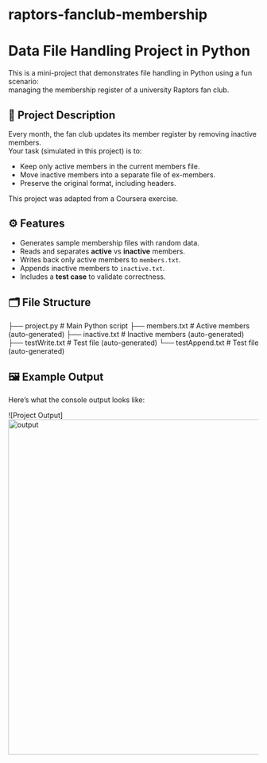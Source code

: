 # raptors-fanclub-membership
# Data File Handling Project in Python  

This is a mini-project that demonstrates file handling in Python using a fun scenario:  
managing the membership register of a university Raptors fan club.  

## 📌 Project Description  
Every month, the fan club updates its member register by removing inactive members.  
Your task (simulated in this project) is to:  
- Keep only active members in the current members file.  
- Move inactive members into a separate file of ex-members.  
- Preserve the original format, including headers.  

This project was adapted from a Coursera exercise.  

## ⚙️ Features  
- Generates sample membership files with random data.  
- Reads and separates **active** vs **inactive** members.  
- Writes back only active members to `members.txt`.  
- Appends inactive members to `inactive.txt`.  
- Includes a **test case** to validate correctness.  

## 🗂️ File Structure  

├── project.py # Main Python script
├── members.txt # Active members (auto-generated)
├── inactive.txt # Inactive members (auto-generated)
├── testWrite.txt # Test file (auto-generated)
└── testAppend.txt # Test file (auto-generated)


## 🖼️ Example Output  

Here’s what the console output looks like:  

![Project Output]  <img width="510" height="675" alt="output" src="https://github.com/user-attachments/assets/d092d843-986e-4def-abe9-a419d6c40a59" />
